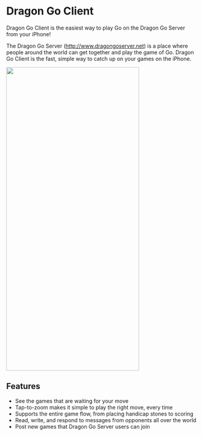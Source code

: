 Dragon Go Client
================

Dragon Go Client is the easiest way to play Go on
the Dragon Go Server from your iPhone!

The Dragon Go Server (http://www.dragongoserver.net) 
is a place where people around the world can get together
and play the game of Go. Dragon Go Client is the fast, simple
way to catch up on your games on the iPhone.

<img src="https://dgs.uberweiss.net/assets/iPhone.png" width="352" height="805">

Features
--------

* See the games that are waiting for your move
* Tap-to-zoom makes it simple to play the right move, every time
* Supports the entire game flow, from placing handicap stones to scoring
* Read, write, and respond to messages from opponents all over the world
* Post new games that Dragon Go Server users can join
